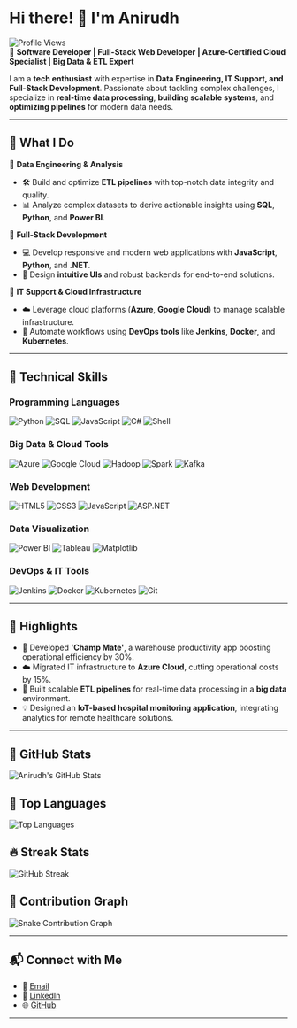 # Hi there! 👋 I'm **Anirudh**  

![Profile Views](https://komarev.com/ghpvc/?username=eranirudh77&style=flat-square&color=blueviolet)  
🚀 **Software Developer | Full-Stack Web Developer | Azure-Certified Cloud Specialist | Big Data & ETL Expert**  

I am a **tech enthusiast** with expertise in **Data Engineering, IT Support, and Full-Stack Development**. Passionate about tackling complex challenges, I specialize in **real-time data processing**, **building scalable systems**, and **optimizing pipelines** for modern data needs. 

---

## 🌟 **What I Do**

🔹 **Data Engineering & Analysis**
- 🛠️ Build and optimize **ETL pipelines** with top-notch data integrity and quality.
- 📊 Analyze complex datasets to derive actionable insights using **SQL**, **Python**, and **Power BI**.

🔹 **Full-Stack Development**
- 💻 Develop responsive and modern web applications with **JavaScript**, **Python**, and **.NET**.
- 🎨 Design **intuitive UIs** and robust backends for end-to-end solutions.

🔹 **IT Support & Cloud Infrastructure**
- ☁️ Leverage cloud platforms (**Azure**, **Google Cloud**) to manage scalable infrastructure.
- 🔄 Automate workflows using **DevOps tools** like **Jenkins**, **Docker**, and **Kubernetes**.

---

## 🚀 **Technical Skills**
### **Programming Languages**
![Python](https://img.shields.io/badge/Python-%2314354C.svg?style=flat-square&logo=python&logoColor=white)
![SQL](https://img.shields.io/badge/SQL-%23CC2927.svg?style=flat-square&logo=microsoft-sql-server&logoColor=white)
![JavaScript](https://img.shields.io/badge/JavaScript-%23F7DF1E.svg?style=flat-square&logo=javascript&logoColor=black)
![C#](https://img.shields.io/badge/C%23-%23239120.svg?style=flat-square&logo=c-sharp&logoColor=white)
![Shell](https://img.shields.io/badge/Shell_Scripting-%23121011.svg?style=flat-square&logo=gnu-bash&logoColor=white)

### **Big Data & Cloud Tools**
![Azure](https://img.shields.io/badge/Microsoft_Azure-%230072C6.svg?style=flat-square&logo=microsoft-azure&logoColor=white)
![Google Cloud](https://img.shields.io/badge/Google_Cloud-%234285F4.svg?style=flat-square&logo=google-cloud&logoColor=white)
![Hadoop](https://img.shields.io/badge/Hadoop-%23CC0000.svg?style=flat-square&logo=apache-hadoop&logoColor=white)
![Spark](https://img.shields.io/badge/Apache_Spark-%23E25A1C.svg?style=flat-square&logo=apachespark&logoColor=white)
![Kafka](https://img.shields.io/badge/Apache_Kafka-%23231F20.svg?style=flat-square&logo=apache-kafka&logoColor=white)

### **Web Development**
![HTML5](https://img.shields.io/badge/HTML5-%23E34F26.svg?style=flat-square&logo=html5&logoColor=white)
![CSS3](https://img.shields.io/badge/CSS3-%231572B6.svg?style=flat-square&logo=css3&logoColor=white)
![JavaScript](https://img.shields.io/badge/JavaScript-%23F7DF1E.svg?style=flat-square&logo=javascript&logoColor=black)
![ASP.NET](https://img.shields.io/badge/ASP.NET-%235C2D91.svg?style=flat-square&logo=dot-net&logoColor=white)

### **Data Visualization**
![Power BI](https://img.shields.io/badge/Power_BI-%23F2C811.svg?style=flat-square&logo=power-bi&logoColor=black)
![Tableau](https://img.shields.io/badge/Tableau-%23E97627.svg?style=flat-square&logo=tableau&logoColor=white)
![Matplotlib](https://img.shields.io/badge/Matplotlib-%23007ACC.svg?style=flat-square&logo=python&logoColor=white)

### **DevOps & IT Tools**
![Jenkins](https://img.shields.io/badge/Jenkins-%23D24939.svg?style=flat-square&logo=jenkins&logoColor=white)
![Docker](https://img.shields.io/badge/Docker-%230db7ed.svg?style=flat-square&logo=docker&logoColor=white)
![Kubernetes](https://img.shields.io/badge/Kubernetes-%23326CE5.svg?style=flat-square&logo=kubernetes&logoColor=white)
![Git](https://img.shields.io/badge/Git-%23F05032.svg?style=flat-square&logo=git&logoColor=white)

---

## 🌟 **Highlights**
- 🚀 Developed **'Champ Mate'**, a warehouse productivity app boosting operational efficiency by 30%.
- ☁️ Migrated IT infrastructure to **Azure Cloud**, cutting operational costs by 15%.
- 🔧 Built scalable **ETL pipelines** for real-time data processing in a **big data** environment.
- 💡 Designed an **IoT-based hospital monitoring application**, integrating analytics for remote healthcare solutions.

---


## 🚀 GitHub Stats
![Anirudh's GitHub Stats](https://github-readme-stats.vercel.app/api?username=eranirudh77&show_icons=true&theme=radical&count_private=true&include_all_commits=true)

## 🌟 Top Languages
![Top Languages](https://github-readme-stats.vercel.app/api/top-langs/?username=eranirudh77&layout=compact&theme=radical)

## 🔥 Streak Stats
![GitHub Streak](https://github-readme-streak-stats.herokuapp.com/?user=eranirudh77&theme=radical)

## 🐍 Contribution Graph
![Snake Contribution Graph](https://github.com/eranirudh77/eranirudh77/blob/output/github-contribution-grid-snake.svg)

---

## 📬 **Connect with Me**
- 📧 [Email](mailto:anirudhramadas007@gmail.com)  
- 🔗 [LinkedIn](https://www.linkedin.com/in/anirudhramadas98)  
- 🌐 [GitHub](https://github.com/eranirudh77)

---

